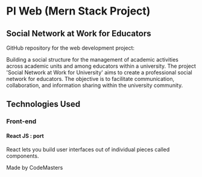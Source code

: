 # PI Web (Mern Stack Project)
## Social Network at Work for Educators

GitHub repository for the web development project:

Building a social structure for the management of academic activities across academic units and among educators within a university.
The project 'Social Network at Work for University' aims to create a professional social network for educators.
The objective is to facilitate communication, collaboration, and information sharing within the university community.


## Technologies Used
### Front-end
#### React JS : port 
React lets you build user interfaces out of individual pieces called components.





Made by CodeMasters
